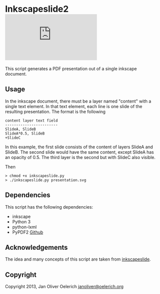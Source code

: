 # Inkscapeslide2 ![](https://stats.oelerich.org/piwik.php?idsite=12&amp;rec=1)

This script generates a PDF presentation out of a single inkscape
document. 

## Usage

In the inkscape document, there must be a layer named 
"content" with a single text element. In that text element, each line
is one slide of the resulting presentation. The format is the following

    content layer text field
    ------------------------
    SlideA, SlideB
    SlideA*0.5, SlideB
    +SlideC

In this example, the first slide consists of the content of layers
SlideA and SlideB. The second slide would have the same content, 
except SlideA has an opacity of 0.5. The third layer is the second
but with SlideC also visible.

Then

    > chmod +x inkscapeslide.py
    > ./inkscapeslide.py presentation.svg

## Dependencies

This script has the following dependencies:

  * inkscape
  * Python 3
  * python-lxml
  * PyPDF2      [Github](https://github.com/janoliver/PyPDF2)

## Acknowledgements

The idea and many concepts of this script are taken from 
[inkscapeslide](https://github.com/abourget/inkscapeslide).

## Copyright

Copyright 2013, Jan Oliver Oelerich <janoliver@oelerich.org>

